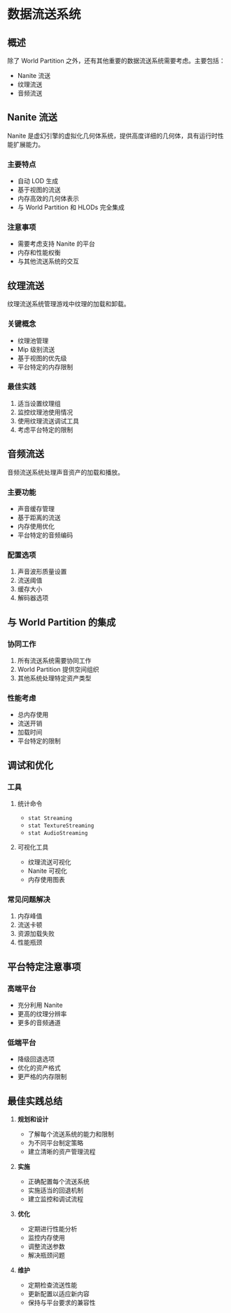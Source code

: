 # 数据流送系统

## 概述

除了 World Partition 之外，还有其他重要的数据流送系统需要考虑。主要包括：
- Nanite 流送
- 纹理流送
- 音频流送

## Nanite 流送

Nanite 是虚幻引擎的虚拟化几何体系统，提供高度详细的几何体，具有运行时性能扩展能力。

### 主要特点
- 自动 LOD 生成
- 基于视图的流送
- 内存高效的几何体表示
- 与 World Partition 和 HLODs 完全集成

### 注意事项
- 需要考虑支持 Nanite 的平台
- 内存和性能权衡
- 与其他流送系统的交互

## 纹理流送

纹理流送系统管理游戏中纹理的加载和卸载。

### 关键概念
- 纹理池管理
- Mip 级别流送
- 基于视图的优先级
- 平台特定的内存限制

### 最佳实践
1. 适当设置纹理组
2. 监控纹理池使用情况
3. 使用纹理流送调试工具
4. 考虑平台特定的限制

## 音频流送

音频流送系统处理声音资产的加载和播放。

### 主要功能
- 声音缓存管理
- 基于距离的流送
- 内存使用优化
- 平台特定的音频编码

### 配置选项
1. 声音波形质量设置
2. 流送阈值
3. 缓存大小
4. 解码器选项

## 与 World Partition 的集成

### 协同工作
1. 所有流送系统需要协同工作
2. World Partition 提供空间组织
3. 其他系统处理特定资产类型

### 性能考虑
- 总内存使用
- 流送开销
- 加载时间
- 平台特定的限制

## 调试和优化

### 工具
1. 统计命令
   - `stat Streaming`
   - `stat TextureStreaming`
   - `stat AudioStreaming`
   
2. 可视化工具
   - 纹理流送可视化
   - Nanite 可视化
   - 内存使用图表

### 常见问题解决
1. 内存峰值
2. 流送卡顿
3. 资源加载失败
4. 性能瓶颈

## 平台特定注意事项

### 高端平台
- 充分利用 Nanite
- 更高的纹理分辨率
- 更多的音频通道

### 低端平台
- 降级回退选项
- 优化的资产格式
- 更严格的内存限制

## 最佳实践总结

1. **规划和设计**
   - 了解每个流送系统的能力和限制
   - 为不同平台制定策略
   - 建立清晰的资产管理流程

2. **实施**
   - 正确配置每个流送系统
   - 实施适当的回退机制
   - 建立监控和调试流程

3. **优化**
   - 定期进行性能分析
   - 监控内存使用
   - 调整流送参数
   - 解决瓶颈问题

4. **维护**
   - 定期检查流送性能
   - 更新配置以适应新内容
   - 保持与平台要求的兼容性